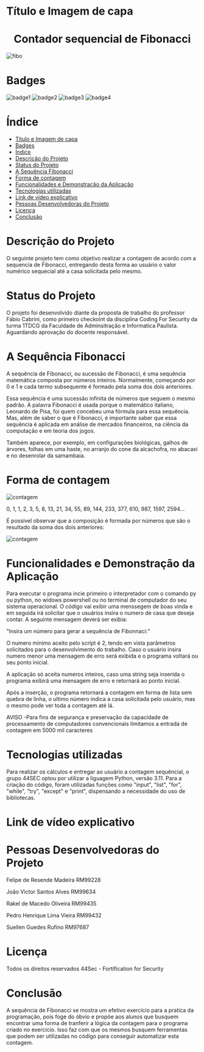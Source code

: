 # Título e Imagem de capa
<h1 align="center"> Contador sequencial de Fibonacci </h1>

![fibo](https://user-images.githubusercontent.com/129625591/229647386-f61c870b-63b6-4cf4-9279-860c332183c2.png)

# Badges
![badge1](https://img.shields.io/badge/python-3.11-blue) ![badge2](https://img.shields.io/badge/status-aguardando%20revis%C3%A3o-yellow) ![badge3](https://img.shields.io/badge/gitstars-4-blue) ![badge4](https://img.shields.io/badge/testado%20por-44Sec-green)


# Índice 

* [Título e Imagem de capa](#título-e-imagem-de-capa)
* [Badges](#badges)
* [Índice](#índice)
* [Descrição do Projeto](#descrição-do-projeto)
* [Status do Projeto](#status-do-projeto)
* [A Sequência Fibonacci](#a-sequência-fibonacci)
* [Forma de contagem](#forma-de-contagem)
* [Funcionalidades e Demonstração da Aplicação](#funcionalidades-e-demonstração-da-aplicação)
* [Tecnologias utilizadas](#tecnologias-utilizadas)
* [Link de vídeo explicativo](#link-de-vídeo-explicativo)
* [Pessoas Desenvolvedoras do Projeto](#pessoas-desenvolvedoras-do-projeto)
* [Licença](#licença)
* [Conclusão](#conclusão)

# Descrição do Projeto

O seguinte projeto tem como objetivo realizar a contagem de acordo com a sequencia de Fibonacci, entregando desta forma ao usuário o valor numérico sequecial até a casa solicitada pelo mesmo.

# Status do Projeto

O projeto foi desenvolvido diante da proposta de trabalho do professor Fábio Cabrini, como primeiro checkoint da disciplina Coding For Security da turma 1TDCG da Faculdade de Adminsitração e Informatica Paulista. Aguardando aprovação do docente responsável.

# A Sequência Fibonacci

A sequência de Fibonacci, ou sucessão de Fibonacci, é uma sequência matemática composta por números inteiros. Normalmente, começando por 0 e 1 e cada termo subsequente é formado pela soma dos dois anteriores.

Essa sequência é uma sucessão infinita de números que seguem o mesmo padrão. A palavra Fibonacci é usada porque o matemático italiano, Leonardo de Pisa, foi quem concebeu uma fórmula para essa sequência. Mas, além de saber o que é Fibonacci, é importante saber que essa sequência é aplicada em análise de mercados financeiros, na ciência da computação e em teoria dos jogos. 

Também aparece, por exemplo, em configurações biológicas, galhos de árvores, folhas em uma haste, no arranjo do cone da alcachofra, no abacaxi e no desenrolar da samambaia.

# Forma de contagem

![contagem](https://static.significados.com.br/foto/fibonacci2_bg.jpg)

0, 1, 1, 2, 3, 5, 8, 13, 21, 34, 55, 89, 144, 233, 377, 610, 987, 1597, 2594...

É possível observar que a composição é formada por números que são o resultado da soma dos
dois anteriores:

![contagem](https://user-images.githubusercontent.com/129625591/229652427-790f7379-9e6b-4bd8-ac15-50e6ee4d61eb.png)

# Funcionalidades e Demonstração da Aplicação

Para executar o programa incie primeiro o interpretador com o comando py ou python, no widows powershell ou no terminal de computador do seu sistema operacional. O código vai exibir uma menssegem de boas vinda e em seguida irá solicitar que o usuários insira o numero de casa que deseja contar. A seguinte mensagem deverá ser exibia: 

"Insira um número para gerar a sequência de Fibonnaci:"

O numero minimo aceito pelo script é 2, tendo em vista parâmetros solicitados para o desenvolvimento do trabalho. Caso o usuário insira numero menor uma mensagem de erro será exibida e o programa voltará ou seu ponto inicial.

A aplicação só aceita numeros inteiros, caso uma string seja inserida o programa exibirá uma mensagem de erro e retornará ao ponto inicial.

Após a inserção, o programa retornará a contagem em forma de lista sem quebra de linha, o ultimo número indica a casa solicitada pelo usuário, mas o mesmo pode ver toda a contagem até lá. 

AVISO 
-Para fins de segurança e preservação da capacidade de processamento de computadores convencionais limitamos a entrada de contagem em 5000 mil caracteres

# Tecnologias utilizadas

Para realizar os cálculos e entregar ao usuário a contagem sequêncial, o grupo 44SEC optou por utilizar a liguagem Python, versão 3.11. Para a criação do código, foram utilizadas funções como "input", "list", "for", "while", "try", "except" e "print", dispensando a necessidade do uso de bibliotecas.

# Link de vídeo explicativo

# Pessoas Desenvolvedoras do Projeto

Felipe de Resende Madeira RM99228

João Victor Santos Alves RM99634

Rakel de Macedo Oliveira RM99435

Pedro Henrique Lima Vieira RM99432

Suellen Guedes Rufino RM97687

# Licença

Todos os direitos reservados 44Sec - Fortification for Security

# Conclusão

A sequência de Fibonacci se mostra um efetivo exercício para a pratíca da programação, pois foge do óbvio e propõe aos alunos que busquem encontrar uma forma de tranferir a lógica da contagem para o programa criado no exercício. Isso faz com que os mesmos busquem ferramentas que podem ser utilizadas no código para conseguir automatizar esta contagem.  

